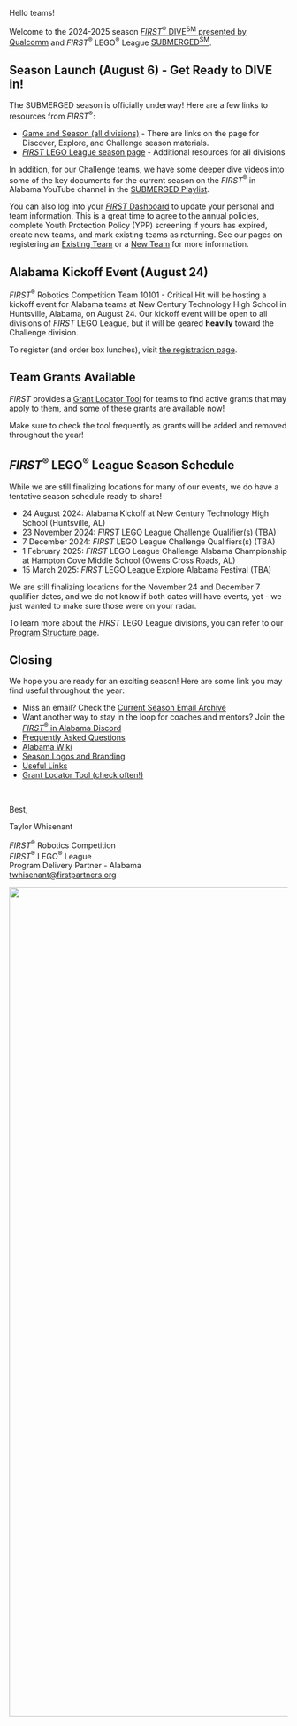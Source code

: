 Hello teams!

Welcome to the 2024-2025 season [*FIRST*<sup>&reg;</sup> DIVE<sup>SM</sup> presented by Qualcomm](https://www.youtube.com/watch?v=zM1wAo4eQzQ) and *FIRST*<sup>&reg;</sup> LEGO<sup>&reg;</sup> League [SUBMERGED<sup>SM</sup>](https://www.youtube.com/watch?v=4JV7x014U0I).


## Season Launch (August 6) - Get Ready to DIVE in!

The SUBMERGED season is officially underway! Here are a few links to resources from *FIRST*<sup>&reg;</sup>:
- [Game and Season (all divisions)](https://www.firstinspires.org/robotics/fll/game-and-season) - There are links on the page for Discover, Explore, and Challenge season materials.
- [*FIRST* LEGO League season page](https://www.firstlegoleague.org/season) - Additional resources for all divisions

In addition, for our Challenge teams, we have some deeper dive videos into some of the key documents for the current season on the *FIRST*<sup>&reg;</sup> in Alabama YouTube channel in the [SUBMERGED Playlist](https://www.youtube.com/playlist?list=PLrGwasy9Lj6fsbxmrGGvlyC0pIv0x3qq8). 

You can also log into your [*FIRST* Dashboard](https://my.firstinspires.org/Dashboard/) to update your personal and team information. This is a great time to agree to the annual policies, complete Youth Protection Policy (YPP) screening if yours has expired, create new teams, and mark existing teams as returning. See our pages on registering an [Existing Team](https://github.com/drewwhis/first-in-alabama/wiki/Register-an-EXISTING-Team) or a [New Team](https://github.com/drewwhis/first-in-alabama/wiki/Adding-a-NEW-Team) for more information.


## Alabama Kickoff Event (August 24)

*FIRST*<sup>&reg;</sup> Robotics Competition Team 10101 - Critical Hit will be hosting a kickoff event for Alabama teams at New Century Technology High School in Huntsville, Alabama, on August 24. Our kickoff event will be open to all divisions of *FIRST* LEGO League, but it will be geared **heavily** toward the Challenge division.

To register (and order box lunches), visit [the registration page](https://forms.office.com/r/FS2qPwvsuj).


## Team Grants Available

*FIRST* provides a [Grant Locator Tool](https://www.firstinspires.org/robotics/team-grants) for teams to find active grants that may apply to them, and some of these grants are available now!

Make sure to check the tool frequently as grants will be added and removed throughout the year!


## *FIRST*<sup>&reg;</sup> LEGO<sup>&reg;</sup> League Season Schedule

While we are still finalizing locations for many of our events, we do have a tentative season schedule ready to share!

- 24 August 2024: Alabama Kickoff at New Century Technology High School (Huntsville, AL)
- 23 November 2024: *FIRST* LEGO League Challenge Qualifier(s) (TBA)
- 7 December 2024: *FIRST* LEGO League Challenge Qualifiers(s) (TBA)
- 1 February 2025: *FIRST* LEGO League Challenge Alabama Championship at Hampton Cove Middle School (Owens Cross Roads, AL)
- 15 March 2025: *FIRST* LEGO League Explore Alabama Festival (TBA)
 
We are still finalizing locations for the November 24 and December 7 qualifier dates, and we do not know if both dates will have events, yet - we just wanted to make sure those were on your radar.

To learn more about the *FIRST* LEGO League divisions, you can refer to our [Program Structure page](https://github.com/drewwhis/first-in-alabama/blob/main/first-lego-league/2024-2025/program-structure.md).


## Closing

We hope you are ready for an exciting season! Here are some link you may find useful throughout the year:

- Miss an email? Check the [Current Season Email Archive](https://github.com/drewwhis/first-in-alabama/tree/main/first-robotics-competition/2024-2025/email-blasts)
- Want another way to stay in the loop for coaches and mentors? Join the [*FIRST*<sup>&reg;</sup> in Alabama Discord](https://discord.gg/XfurbWERQ8)
- [Frequently Asked Questions](https://github.com/drewwhis/first-in-alabama/wiki/Frequently-Asked-Questions)
- [Alabama Wiki](https://github.com/drewwhis/first-in-alabama/wiki)
- [Season Logos and Branding](https://info.firstinspires.org/free-season-content)
- [Useful Links](https://github.com/drewwhis/first-in-alabama/wiki/Useful-Links)
- [Grant Locator Tool (check often!)](https://www.firstinspires.org/robotics/team-grants)


<br />

Best,
<p>
  Taylor Whisenant<br />
  
  <i>FIRST</i><sup>&reg;</sup> Robotics Competition<br />
  <i>FIRST</i><sup>&reg;</sup> LEGO<sup>&reg;</sup> League<br />
  Program Delivery Partner - Alabama<br >
  <a href="mailto:twhisenant@firstpartners.org">twhisenant@firstpartners.org</a>
</p>

<img src="https://i.imgur.com/3SEANaz.jpg" style="width: 1500px" />
